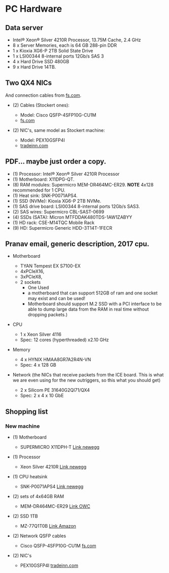 # PC Hardware

## Data server
* Intel® Xeon® Silver 4210R Processor, 13.75M Cache, 2.4 GHz
* 8 x Server Memories, each is 64 GB 288-pin DDR
* 1 x Kioxia XG6-P 2TB Solid State Drive
* 1 x LSI00344 8-internal ports 12Gb/s SAS 3
* 4 x  Hard Drive SSD 480GB
* 9 x Hard Drive 14TB.


## Two QX4 NICs
  And connection cables from [fs.com](fs.com).

* (2) Cables (Stockert ones):
  + Model: Cisco QSFP-4SFP10G-CU1M 
  + [fs.com](https://www.fs.com/products/30894.html?paid=google_shopping&utm_category=904&gclid=Cj0KCQjw0PWRBhDKARIsAPKHFGhVMbgNzQf4WUOlslkJwiPaKu3ZyL1f_nmK_rTH3wmwjSNXdAL6hMUaAgSGEALw_wcB)

* (2) NIC's, same model as Stockert machine:
  + Model: PEX10GSFP4I
  + [tradeinn.com](https://www.tradeinn.com/techinn/en/startech-pcie-4-port-sfp--intel-xl710/137836861/p?queryID=b0e892ea0ba8fe5f46267d85be0efa50&buscador_search)

## PDF... maybe just order a copy.

* (1) Processor: Intel® Xeon® Silver 4210R Processor 
* (1) Motherboard: X11DPG-QT.
* (8) RAM  modules: Supermicro MEM-DR464MC-ER29.
  **NOTE** 4x128 recommended for 1 CPU.
* (1) Heat sink: SNK-P0071APS4.
* (1) SSD (NVMe): Kioxia XG6-P 2TB NVMe.
* (1) SAS drive board: LSI00344 8-internal ports 12Gb/s SAS3.
* (2) SAS wires: Supermicro CBL-SAST-0699
* (4) SSDs (SATA):  Micron MTFDDAK480TDS-1AW1ZABYY
* (1) HD rack: CSE-M14TQC Mobile Rack
* (9) HD: Supermicro Generic HDD-3T14T-1FECR
  

## Pranav email, generic description, 2017 cpu.

* Motherboard
  + TYAN Tempest EX S7100-EX                 
  + 4xPCIeX16,
  + 3xPCIeX8,
  + 2 sockets
    - One Used
    - a motherboard that can support 512GB of ram and one socket
    may exist and can be used!
    - Motherboard should support M.2 SSD with a PCI interface to be able
    to dump large data from the RAM in real time without dropping packets.)

* CPU            
  + 1 x Xeon Silver 4116 
  + Spec: 12 cores (hyperthreaded) x2.10 GHz  

* Memory         
  + 4 x HYNIX HMAA8GR7A2R4N-VN             
  + Spec: 4 x 128 GB                                                        

* Network (the NICs that receive packets from the ICE board. This is what we are even using for the new outriggers, so this what you should get)         
  + 2 x Silicom PE 31640G2QI71/QX4             
  + Spec: 2 x 4 x 10 GbE 

## Shopping list

### New machine
* (1) Motherboard
  + SUPERMICRO X11DPH-T [Link newegg](https://www.newegg.ca/supermicro-mbd-x11dph-t-o-2nd-generation-intel-xeon-scalable-processors-intel-xeon-scalable-proces/p/1B4-005W-001B0?Description=MBD-X11DPH-T-O%20X11&cm_re=MBD-X11DPH-T-O_X11-_-1B4-005W-001B0-_-Product)

* (1) Processor
  + Xeon Silver 4210R [Link newegg](https://www.newegg.ca/intel-xeon-silver-4210/p/274-000A-01MC6?Description=Silver%204210R%20Processor&cm_re=Silver_4210R%20Processor-_-274-000A-01MC6-_-Product)

* (1) CPU heatsink
  + SNK-P0071APS4 [Link newegg](https://www.newegg.ca/p/0VE-006S-000U2?Description=SNK-P0071APS4&cm_re=SNK-P0071APS4-_-9SIA7BBDVT8919-_-Product)

* (2) sets of 4x64GB RAM
  + MEM-DR464MC-ER29 [Link OWC](https://eshop.macsales.com/item/OWC/2933R6M256/)

* (2) SSD 1TB
  + MZ-77Q1T0B [Link Amazon](https://www.amazon.ca/dp/B089C73T72/)

* (2) Network QSFP cables
  + Cisco QSFP-4SFP10G-CU1M [fs.com](https://www.fs.com/products/30894.html?paid=google_shopping&utm_category=904&gclid=Cj0KCQjw0PWRBhDKARIsAPKHFGhVMbgNzQf4WUOlslkJwiPaKu3ZyL1f_nmK_rTH3wmwjSNXdAL6hMUaAgSGEALw_wcB)

* (2) NIC's
  + PEX10GSFP4I [tradeinn.com](https://www.tradeinn.com/techinn/en/startech-pcie-4-port-sfp--intel-xl710/137836861/p?queryID=b0e892ea0ba8fe5f46267d85be0efa50&buscador_search)

